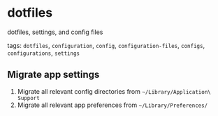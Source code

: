 # dotfiles

dotfiles, settings, and config files

tags: `dotfiles`, `configuration`, `config`, `configuration-files`, `configs`, `configurations`, `settings`


## Migrate app settings

1. Migrate all relevant config directories from `~/Library/Application\ Support`
2. Migrate all relevant app preferences from `~/Library/Preferences/`
